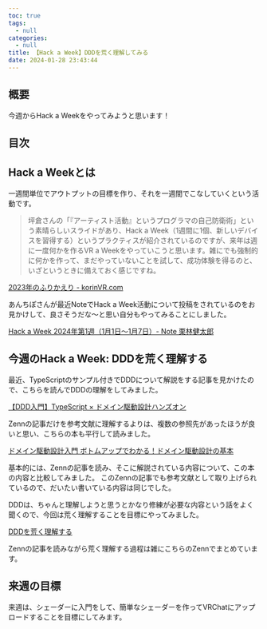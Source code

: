```yaml
---
toc: true
tags:
  - null
categories:
  - null
title: 【Hack a Week】DDDを荒く理解してみる
date: 2024-01-28 23:43:44
---
```


## 概要

今週からHack a Weekをやってみようと思います！

## 目次
<!-- toc -->

<!--more-->

## Hack a Weekとは

一週間単位でアウトプットの目標を作り、それを一週間でこなしていくという活動です。

> 坪倉さんの「『アーティスト活動』というプログラマの自己防衛術」という素晴らしいスライドがあり、Hack a Week（1週間に1個、新しいデバイスを習得する）というプラクティスが紹介されているのですが、来年は週に一度何かを作るVR a Weekをやっていこうと思います。雑にでも強制的に何かを作って、まだやっていないことを試して、成功体験を得るのと、いざというときに備えておく感じですね。
> 
[2023年のふりかえり - korinVR.com](https://korinvr.com/blog/2023/12/31/)

あんちぽさんが最近NoteでHack a Week活動について投稿をされているのをお見かけして、良さそうだな～と思い自分もやってみることにしました。

[Hack a Week 2024年第1週（1月1日～1月7日）- Note 栗林健太郎](https://note.com/kentarok/n/nd92fe6eefc1b)

## 今週のHack a Week: DDDを荒く理解する

最近、TypeScriptのサンプル付きでDDDについて解説をする記事を見かけたので、こちらを読んでDDDの理解をしてみました。

[【DDD入門】TypeScript × ドメイン駆動設計ハンズオン](https://zenn.dev/yamachan0625/books/ddd-hands-on)

Zennの記事だけを参考文献に理解するよりは、複数の参照先があったほうが良いと思い、こちらの本も平行して読みました。

[ドメイン駆動設計入門 ボトムアップでわかる！ドメイン駆動設計の基本](https://www.shoeisha.co.jp/book/detail/9784798150727)

基本的には、Zennの記事を読み、そこに解説されている内容について、この本の内容と比較してみました。
このZennの記事でも参考文献として取り上げられているので、だいたい書いている内容は同じでした。

DDDは、ちゃんと理解しようと思うとかなり修練が必要な内容という話をよく聞くので、今回は荒く理解することを目標にやってみました。

[DDDを荒く理解する](https://zenn.dev/yuniyuni/scraps/766129ead489f6)

Zennの記事を読みながら荒く理解する過程は雑にこちらのZennでまとめています。


## 来週の目標

来週は、シェーダーに入門をして、簡単なシェーダーを作ってVRChatにアップロードすることを目標にしてみます。